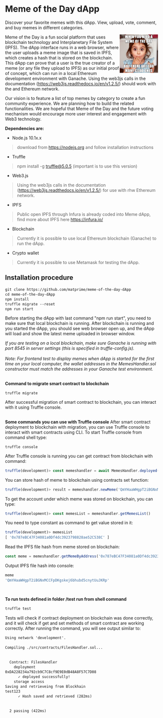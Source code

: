 # Meme of the Day dApp

Discover your favorite memes with this dApp. View, upload, vote, comment, and buy memes in different categories.

<img src="/src/Meme-of-the-Day-dApp-Meme-Final.png" width=25% height=25% align="right">Meme of the Day is a fun social platform that uses blockchain technology and Interplanetary File System (IPFS). The dApp interface runs in a web browser, where the user uploads a meme image that is saved in IPFS, which creates a hash that is stored on the blockchain. This dApp can prove that a user is the true creator of a meme (or any file they upload to IPFS) as our initial proof of concept, which can run in a local Ethereum development environment with Ganache. Using the web3js calls in the documentation (https://web3js.readthedocs.io/en/v1.2.5/) should work with the and Ethereum network.

Our vision is to feature a list of top memes by category to create a fun community experience. We are planning how to build the related functionalities. We are hopeful that Meme of the Day and the future voting mechanism would encourage more user interest and engagement with Web3 technology.


**Dependencies are:**
- Node.js 10.1x.x
> download from https://nodejs.org and follow installation instructions
- Truffle
> npm install -g truffle@5.0.5 (important is to use this version)
- Web3.js
> Using the web3js calls in the documentation 
> (https://web3js.readthedocs.io/en/v1.2.5/) for use with rhw Ethereum network.
- IPFS 
> Public open IPFS through Infura is already coded into Meme dApp, find more about IPFS here
> https://infura.io/
- Blockchain
> Currently it is possible to use local Ethereum blockchain (Ganache) to run the dApp.
- Crypto wallet
> Currently it is possible to use Metamask for testing the dApp.


## Installation procedure
```shell
git clone https://github.com/matprime/meme-of-the-day-dApp
cd meme-of-the-day-dApp
npm install
truffle migrate --reset
npm run start
```
Before starting the dApp with last command "npm run start", you need to make sure that local blockchain is running. After blockchain is running and you started the dApp, you should see web browser open up, and the dApp will load and show the latest meme uploaded in browser window.

*If you are testing on a local blockchain, make sure Ganache is running with port 8545 in server settings (this is specified in truffle-config.js).<br><br>
Note: For frontend test to display memes when dApp is started for the first time on your local computer, the wallet addresses in the MemesHandler.sol constructor must match the addresses in your Ganache test environment.*
<br><br>

**Command to migrate smart contract to blockchain**
```shell
truffle migrate
```
After successful migration of smart contract to blockchain, you can interact with it using Truffle console.
<br><br>

**Some commands you can use with Truffle console**
After smart contract deployment to blockchain with migration, you can use Truffle console to interact with smart contracts using CLI. To start Truffle console from command shell type:
```shell
truffle console
```
After Truffle console is running you can get contract from blockchain with command:
```javascript
truffle(development)> const memeshandler = await MemesHandler.deployed()
```
You can store hash of meme to blockchain using contracts set function:
```javascript
truffle(development)> result = memeshandler.newMeme('QmYHaaWHgpT2iBGNxMCCFpDKgskej6bhubd5cnytUuJKRp')
```
To get the account under which meme was stored on blockchain, you can type:
```javascript
truffle(development)> const memesList = memeshandler.getMemesList()
```
You need to type constant as command to get value stored in it:
```javascript
truffle(development)> memesList
[ '0x787eBC47F34081a0Df4dc3923798828ae52C538C' ]
```
Read the IPFS file hash from meme stored on blockchain:
```javascript
const meme = memeshandler.getMemeByAddress('0x787eBC47F34081a0Df4dc3923798828ae52C538C')
```
Output IPFS file hash into console:
```javascript
meme
'QmYHaaWHgpT2iBGNxMCCFpDKgskej6bhubd5cnytUuJKRp'
```
<br>

**To run tests defined in folder /test run from shell command**  
```javascript
truffle test
```
Tests will check if contract deployment on blockchain was done correctly, and it will check if get and set methods of smart contract are working correctly. After running the command, you will see output similar to:
```shell
Using network 'development'.

Compiling ./src/contracts/FilesHandler.sol...


  Contract: FilesHandler
    deployment
0xDA228234a792cb9C7C8cf9E9E0dB48A8F57C7D08
      ✓ deployed successfully!
    storage access
Saving and retrieveing from Blockhain
test123
      ✓ Hash saved and retrieved (282ms)


  2 passing (422ms)

```
